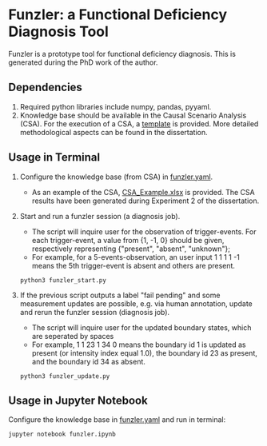 # Funzler: a Functional Deficiency Diagnosis Tool
Funzler is a prototype tool for functional deficiency diagnosis. This is generated during the PhD work of the author.

## Dependencies
1. Required python libraries include numpy, pandas, pyyaml.
1. Knowledge base should be available in the Causal Scenario Analysis (CSA). For the execution of a CSA, a [template](./csa/CSA_template_v1.1.xlsm) is provided. More detailed methodological aspects can be found in the dissertation.

## Usage in Terminal
1. Configure the knowledge base (from CSA) in [funzler.yaml](./config/funzler.yaml).
    - As an example of the CSA, [CSA_Example.xlsx](./csa/CSA_Example.xlsx) is provided. The CSA results have been generated during Experiment 2 of the dissertation.
1. Start and run a funzler session (a diagnosis job).
    - The script will inquire user for the observation of trigger-events. For each trigger-event, a value from {1, -1, 0} should be given, respectively representing {"present", "absent", "unknown"};
    - For example, for a 5-events-observation, an user input 1 1 1 1 -1 means the 5th trigger-event is absent and others are present.

    ```
    python3 funzler_start.py
    ```
1. If the previous script outputs a label "fail pending" and some measurement updates are possible, e.g. via human annotation, update and rerun the funzler session (diagnosis job).
    - The script will inquire user for the updated boundary states, which are seperated by spaces
    - For example, 1 1 23 1 34 0 means the boundary id 1 is updated as present (or intensity index equal 1.0), the boundary id 23 as present, and the boundary id 34 as absent.
    ```
    python3 funzler_update.py
    ```

## Usage in Jupyter Notebook
Configure the knowledge base in [funzler.yaml](./config/funzler.yaml) and run in terminal:
```
jupyter notebook funzler.ipynb
```


